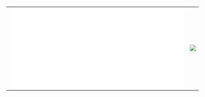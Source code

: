 <!-- ## Here's Yidi! -->

<!-- <img src="metrics.svg" width="50%" > -->

<table>
  <tr>
    <td>
      <picture>
      <img src="metrics.plugin.isocalendar.half.svg" width="100%">
      </picture>
    </td>
    <td>
      <picture>
      <img src="https://github-readme-stats.vercel.app/api/wakatime?username=Yidi&api_domain=www.maoyeedy.com&custom_title=Wakapi%20Weekly%20Stats&hide=unknown,reg,asmdef&langs_count=10&layout=compact&hide_border=true" width="100%">
      </picture>
    </td>
  </tr>
</table>

<!-- ![Maoyeedy's GitHub stats](https://github-readme-stats.vercel.app/api?username=Maoyeedy&custom_title=Github%20Stats&hide_rank=true&text_bold=false) -->

<!-- ![Top Langs](https://github-readme-stats.vercel.app/api/top-langs/?username=Maoyeedy&langs_count=6&layout=compact) -->

<!-- <a href="https://github.com/anuraghazra/github-readme-stats">
  <img align="center" src="https://github-readme-stats.vercel.app/api/pin/?username=anuraghazra&repo=github-readme-stats" />
</a>
<a href="https://github.com/anuraghazra/convoychat">
  <img align="center" src="https://github-readme-stats.vercel.app/api/pin/?username=anuraghazra&repo=convoychat" />
</a> -->

<!-- <table>
  <tr>
    <td>
      <img src="metrics.svg" width="100%"/>
    </td>
    <td>
      <img src="metrics.plugin.isocalendar.half.svg" width="100%"/>
    </td>
  </tr>
</table> -->
